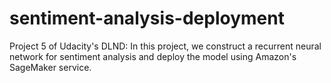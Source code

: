 # sentiment-analysis-deployment
Project 5 of Udacity's DLND: In this project, we construct a recurrent neural network for  sentiment analysis and deploy the model using Amazon's SageMaker service.
